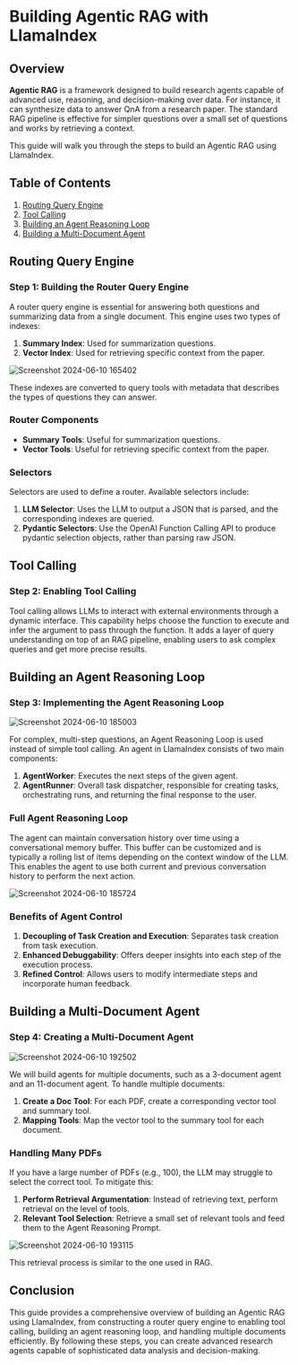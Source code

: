 # Building Agentic RAG with LlamaIndex

## Overview

**Agentic RAG** is a framework designed to build research agents capable of advanced use, reasoning, and decision-making over data. For instance, it can synthesize data to answer QnA from a research paper. The standard RAG pipeline is effective for simpler questions over a small set of questions and works by retrieving a context.

This guide will walk you through the steps to build an Agentic RAG using LlamaIndex.

## Table of Contents
1. [Routing Query Engine](#routing-query-engine)
2. [Tool Calling](#tool-calling)
3. [Building an Agent Reasoning Loop](#building-an-agent-reasoning-loop)
4. [Building a Multi-Document Agent](#building-a-multi-document-agent)

## Routing Query Engine

### Step 1: Building the Router Query Engine

A router query engine is essential for answering both questions and summarizing data from a single document. This engine uses two types of indexes:

1. **Summary Index**: Used for summarization questions.
2. **Vector Index**: Used for retrieving specific context from the paper.

![Screenshot 2024-06-10 165402](https://github.com/Lekhansh-cmd/Building-Agentic-RAG-with-Llamaindex/assets/78807364/0efaf82c-270f-46df-a77a-30002627f523)

These indexes are converted to query tools with metadata that describes the types of questions they can answer.

### Router Components
- **Summary Tools**: Useful for summarization questions.
- **Vector Tools**: Useful for retrieving specific context from the paper.

### Selectors
Selectors are used to define a router. Available selectors include:
1. **LLM Selector**: Uses the LLM to output a JSON that is parsed, and the corresponding indexes are queried.
2. **Pydantic Selectors**: Use the OpenAI Function Calling API to produce pydantic selection objects, rather than parsing raw JSON.

## Tool Calling

### Step 2: Enabling Tool Calling

Tool calling allows LLMs to interact with external environments through a dynamic interface. This capability helps choose the function to execute and infer the argument to pass through the function. It adds a layer of query understanding on top of an RAG pipeline, enabling users to ask complex queries and get more precise results.

## Building an Agent Reasoning Loop

### Step 3: Implementing the Agent Reasoning Loop

![Screenshot 2024-06-10 185003](https://github.com/Lekhansh-cmd/Building-Agentic-RAG-with-Llamaindex/assets/78807364/a66be693-e34a-45b2-a212-69fdd69484a4)

For complex, multi-step questions, an Agent Reasoning Loop is used instead of simple tool calling. An agent in LlamaIndex consists of two main components:

1. **AgentWorker**: Executes the next steps of the given agent.
2. **AgentRunner**: Overall task dispatcher, responsible for creating tasks, orchestrating runs, and returning the final response to the user.

### Full Agent Reasoning Loop
The agent can maintain conversation history over time using a conversational memory buffer. This buffer can be customized and is typically a rolling list of items depending on the context window of the LLM. This enables the agent to use both current and previous conversation history to perform the next action.

![Screenshot 2024-06-10 185724](https://github.com/Lekhansh-cmd/Building-Agentic-RAG-with-Llamaindex/assets/78807364/43141ba8-960e-42e9-b576-fb127042fa08)

### Benefits of Agent Control
1. **Decoupling of Task Creation and Execution**: Separates task creation from task execution.
2. **Enhanced Debuggability**: Offers deeper insights into each step of the execution process.
3. **Refined Control**: Allows users to modify intermediate steps and incorporate human feedback.

## Building a Multi-Document Agent

### Step 4: Creating a Multi-Document Agent

![Screenshot 2024-06-10 192502](https://github.com/Lekhansh-cmd/Building-Agentic-RAG-with-Llamaindex/assets/78807364/372f0709-3d7c-42b6-970a-54f9f8a6af8e)

We will build agents for multiple documents, such as a 3-document agent and an 11-document agent. To handle multiple documents:

1. **Create a Doc Tool**: For each PDF, create a corresponding vector tool and summary tool.
2. **Mapping Tools**: Map the vector tool to the summary tool for each document.

### Handling Many PDFs
If you have a large number of PDFs (e.g., 100), the LLM may struggle to select the correct tool. To mitigate this:

1. **Perform Retrieval Argumentation**: Instead of retrieving text, perform retrieval on the level of tools.
2. **Relevant Tool Selection**: Retrieve a small set of relevant tools and feed them to the Agent Reasoning Prompt.

![Screenshot 2024-06-10 193115](https://github.com/Lekhansh-cmd/Building-Agentic-RAG-with-Llamaindex/assets/78807364/b83c4963-9a9b-4130-ae62-e0680bbb8810)

This retrieval process is similar to the one used in RAG.

## Conclusion

This guide provides a comprehensive overview of building an Agentic RAG using LlamaIndex, from constructing a router query engine to enabling tool calling, building an agent reasoning loop, and handling multiple documents efficiently. By following these steps, you can create advanced research agents capable of sophisticated data analysis and decision-making.
